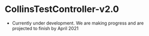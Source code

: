 # CollinsTestController-v2.0
- Currently under development. We are making progress and are projected to finish by April 2021